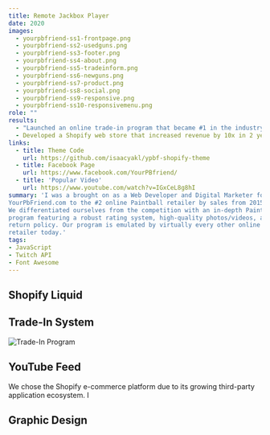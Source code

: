 ```yaml
---
title: Remote Jackbox Player
date: 2020
images:
  - yourpbfriend-ss1-frontpage.png
  - yourpbfriend-ss2-usedguns.png
  - yourpbfriend-ss3-footer.png
  - yourpbfriend-ss4-about.png
  - yourpbfriend-ss5-tradeinform.png
  - yourpbfriend-ss6-newguns.png
  - yourpbfriend-ss7-product.png
  - yourpbfriend-ss8-social.png
  - yourpbfriend-ss9-responsive.png
  - yourpbfriend-ss10-responsivemenu.png
role: ""
results:
  - "Launched an online trade-in program that became #1 in the industry by volume"
  - Developed a Shopify web store that increased revenue by 10x in 2 years
links:
  - title: Theme Code
    url: https://github.com/isaacyakl/ypbf-shopify-theme
  - title: Facebook Page
    url: https://www.facebook.com/YourPBfriend/
  - title: 'Popular Video'
    url: https://www.youtube.com/watch?v=IGxCeL8g8hI
summary: 'I was a brought on as a Web Developer and Digital Marketer for YourPbFriend from 2014-2016. During that time, we brought
YourPbFriend.com to the #2 online Paintball retailer by sales from 2015-2016 and were the fastest growing Paintball retailer at the time.
We differentiated ourselves from the competition with an in-depth Paintball trade-in
program featuring a robust rating system, high-quality photos/videos, and 30-day
return policy. Our program is emulated by virtually every other online paintball
retailer today.'
tags:
- JavaScript
- Twitch API
- Font Awesome
---
```


## Shopify Liquid

## Trade-In System

![Trade-In Program](/img/work/yourpbfriend-ss5-tradeinform.png)

## YouTube Feed

We chose the Shopify e-commerce platform due to its growing third-party application ecosystem. I

## Graphic Design
